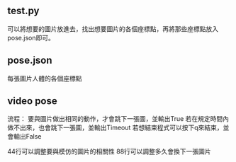 ## test.py
可以將想要的圖片放進去，找出想要圖片的各個座標點，再將那些座標點放入pose.json即可。

## pose.json
每張圖片人體的各個座標點

## video pose
流程：
要與圖片做出相同的動作，才會跳下一張圖，並輸出True
若在規定時間內做不出來，也會跳下一張圖，並輸出Timeout
若想結束程式可以按下q來結束，並會輸出False

44行可以調整要與模仿的圖片的相關性
88行可以調整多久會換下一張圖片
